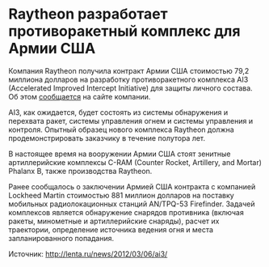 # Raytheon разработает противоракетный комплекс для Армии США

Компания Raytheon получила контракт Армии США стоимостью 79,2 миллиона
долларов на разработку противоракетного комплекса AI3 (Accelerated
Improved Intercept Initiative) для защиты личного состава. Об
этом [сообщается](http://raytheon.mediaroom.com/index.php?s=43&item=2050)
на сайте компании.

AI3, как ожидается, будет состоять из системы обнаружения и перехвата
ракет, системы управления огнем и системы управления и контроля. Опытный
образец нового комплекса Raytheon должна продемонстрировать заказчику в
течение полутора лет.

В настоящее время на вооружении Армии США стоят зенитные артиллерийские
комплексы C-RAM (Counter Rocket, Artillery, and Mortar) Phalanx B, также
производства Raytheon.

Ранее сообщалось о заключении Армией США контракта с компанией
Lockheed Martin стоимостью 881 миллион долларов на поставку мобильных
радиолокационных станций AN/TPQ-53 Firefinder. Задачей комплексов
является обнаружение снарядов противника (включая ракеты, минометные и
артиллерийские снаряды), расчет их траектории, определение источника
ведения огня и места запланированного попадания.

Источник: http://lenta.ru/news/2012/03/06/ai3/
